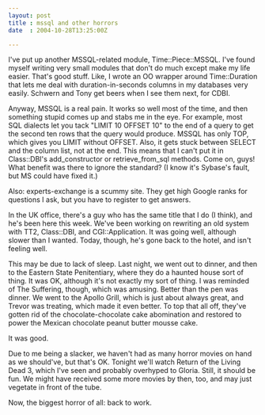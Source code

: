 ```yaml
---
layout: post
title : mssql and other horrors
date  : 2004-10-28T13:25:00Z

---
```

I've put up another MSSQL-related module, Time::Piece::MSSQL.  I've found myself writing very small modules that don't do much except make my life easier.  That's good stuff.  Like, I wrote an OO wrapper around Time::Duration that lets me deal with duration-in-seconds columns in my databases very easily. Schwern and Tony get beers when I see them next, for CDBI.

Anyway, MSSQL is a real pain.  It works so well most of the time, and then something stupid comes up and stabs me in the eye.  For example, most SQL dialects let you tack "LIMIT 10 OFFSET 10" to the end of a query to get the second ten rows that the query would produce.  MSSQL has only TOP, which gives you LIMIT without OFFSET.  Also, it gets stuck between SELECT and the column list, not at the end.  This means that I can't put it in Class::DBI's add_constructor or retrieve_from_sql methods.  Come on, guys!  What benefit was there to ignore the standard?  (I know it's Sybase's fault, but MS could have fixed it.)

Also: experts-exchange is a scummy site.  They get high Google ranks for questions I ask, but you have to register to get answers.

In the UK office, there's a guy who has the same title that I do (I think), and he's been here this week.  We've been working on rewriting an old system with TT2, Class::DBI, and CGI::Application.  It was going well, although slower than I wanted.  Today, though, he's gone back to the hotel, and isn't feeling well.

This may be due to lack of sleep.  Last night, we went out to dinner, and then to the Eastern State Penitentiary, where they do a haunted house sort of thing. It was OK, although it's not exactly my sort of thing.  I was reminded of The Suffering, though, which was amusing.  Better than the pen was dinner.  We went to the Apollo Grill, which is just about always great, and Trevor was treating, which made it even better.  To top that all off, they've gotten rid of the chocolate-chocolate cake abomination and restored to power the Mexican chocolate peanut butter mousse cake.

It was good.

Due to me being a slacker, we haven't had as many horror movies on hand as we should've, but that's OK.  Tonight we'll watch Return of the Living Dead 3, which I've seen and probably overhyped to Gloria.  Still, it should be fun.  We might have received some more movies by then, too, and may just vegetate in front of the tube.

Now, the biggest horror of all: back to work.

